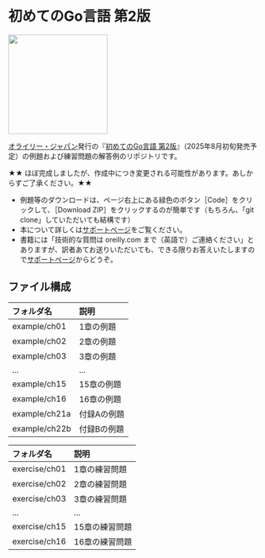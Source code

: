# 初めてのGo言語 第2版

<img src="https://www.marlin-arms.com/jpn/arts/books-small/learning-go2.png?v=2" width="200px">

[オライリー・ジャパン](https://www.oreilly.co.jp/)発行の『[初めてのGo言語 第2版](https://www.marlin-arms.com/support/learning-go2/)』（2025年8月初旬発売予定）の例題および練習問題の解答例のリポジトリです。


★★ ほぼ完成しましたが、作成中につき変更される可能性があります。あしからずご了承ください。★★


 - 例題等のダウンロードは、ページ右上にある緑色のボタン［Code］をクリックして、［Download ZIP］をクリックするのが簡単です（もちろん、「git clone」していただいても結構です）
 - 本について詳しくは[サポートページ](https://www.marlin-arms.com/support/learning-go2/)をご覧ください。
 - 書籍には「技術的な質問は oreilly.com まで（英語で）ご連絡ください」とありますが、訳者あてお送りいただいても、できる限りお答えいたしますので[サポートページ](https://www.marlin-arms.com/support/learning-go2/)からどうぞ。

## ファイル構成

|フォルダ名  |説明         |
|:--        |:--         |
|example/ch01       |1章の例題    |
|example/ch02       |2章の例題    |
|example/ch03       |3章の例題    |
|...        |...         |
|example/ch15       |15章の例題   |
|example/ch16       |16章の例題   |
|example/ch21a      |付録Aの例題   |
|example/ch22b      |付録Bの例題   |


|フォルダ名  |説明         |
|:--        |:--         |
|exercise/ch01       |1章の練習問題    |
|exercise/ch02       |2章の練習問題    |
|exercise/ch03       |3章の練習問題    |
|...        |...         |
|exercise/ch15       |15章の練習問題   |
|exercise/ch16       |16章の練習問題   |

<!--  |exercise/ch21a      |付録Aの練習問題   |
 |exercise/ch22b      |付録Bの練習問題   | -->





